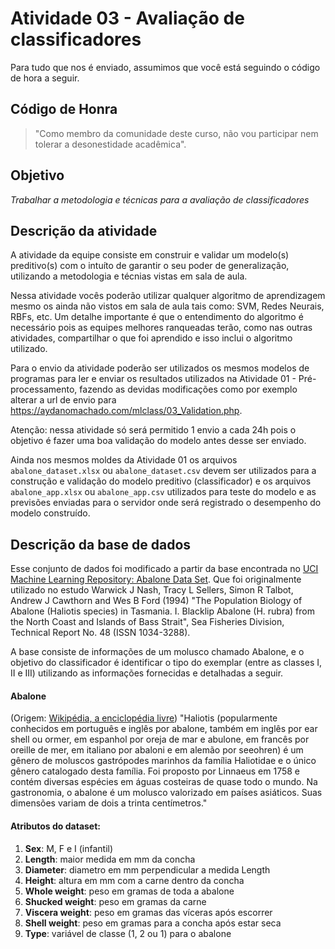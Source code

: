 # Atividade 03 - Avaliação de classificadores

Para tudo que nos é enviado, assumimos que você está seguindo o código de hora a seguir.

## Código de Honra

>"Como membro da comunidade deste curso, não vou participar nem tolerar a desonestidade acadêmica".

## Objetivo
*Trabalhar a metodologia e técnicas para a avaliação de classificadores*

## Descrição da atividade
A atividade da equipe consiste em construir e validar um modelo(s) preditivo(s) com o intuíto de garantir o seu poder de generalização, utilizando a metodologia e técnias vistas em sala de aula.

Nessa atividade vocês poderão utilizar qualquer algoritmo de aprendizagem mesmo os ainda não vistos em sala de aula tais como: SVM, Redes Neurais, RBFs, etc. Um detalhe importante é que o entendimento do algoritmo é necessário pois as equipes melhores ranqueadas terão, como nas outras atividades, compartilhar o que foi aprendido e isso inclui o algoritmo utilizado.

Para o envio da atividade poderão ser utilizados os mesmos modelos de programas para ler e enviar os resultados utilizados na Atividade 01 - Pré-processamento, fazendo as devidas modificações como por exemplo alterar a url de envio para https://aydanomachado.com/mlclass/03_Validation.php.

Atenção: nessa atividade só será permitido 1 envio a cada 24h pois o objetivo é fazer uma boa validação do modelo antes desse ser enviado.

Ainda nos mesmos moldes da Atividade 01 os arquivos `abalone_dataset.xlsx` ou `abalone_dataset.csv` devem ser utilizados para a construção e validação do modelo preditivo (classificador) e os arquivos `abalone_app.xlsx` ou `abalone_app.csv` utilizados para teste do modelo e as previsões enviadas para o servidor onde será registrado o desempenho do modelo construído.

## Descrição da base de dados

Esse conjunto de dados foi modificado a partir da base encontrada no [UCI Machine Learning Repository: Abalone Data Set](http://archive.ics.uci.edu/ml/datasets/Abalone).
Que foi originalmente utilizado no estudo Warwick J Nash, Tracy L Sellers, Simon R Talbot, Andrew J Cawthorn and Wes B Ford (1994) "The Population Biology of Abalone (Haliotis species) in Tasmania. I. Blacklip Abalone (H. rubra) from the North Coast and Islands of Bass Strait", Sea Fisheries Division, Technical Report No. 48 (ISSN 1034-3288).

A base consiste de informações de um molusco chamado Abalone, e o objetivo do classificador é identificar o tipo do exemplar (entre as classes I, II e III) utilizando as informações fornecidas e detalhadas a seguir.

#### Abalone
(Origem: [Wikipédia, a enciclopédia livre](https://pt.wikipedia.org/wiki/Abalone))
"Haliotis (popularmente conhecidos em português e inglês por abalone, também em inglês por ear shell ou ormer, em espanhol por oreja de mar e abulone, em francês por oreille de mer, em italiano por abaloni e em alemão por seeohren) é um gênero de moluscos gastrópodes marinhos da família Haliotidae e o único gênero catalogado desta família. Foi proposto por Linnaeus em 1758 e contém diversas espécies em águas costeiras de quase todo o mundo. Na gastronomia, o abalone é um molusco valorizado em países asiáticos. Suas dimensões variam de dois a trinta centímetros."

#### Atributos do dataset:
1. **Sex**: M, F e I (infantil)
2. **Length**: maior medida em mm da concha
3. **Diameter**: diametro em mm perpendicular a medida Length
4. **Height**: altura em mm com a carne dentro da concha
5. **Whole weight**: peso em gramas de toda a abalone
6. **Shucked weight**: peso em gramas da carne
7. **Viscera weight**: peso em gramas das víceras após escorrer
8. **Shell weight**: peso em gramas para a concha após estar seca
9. **Type**: variável de classe (1, 2 ou 1) para o abalone
